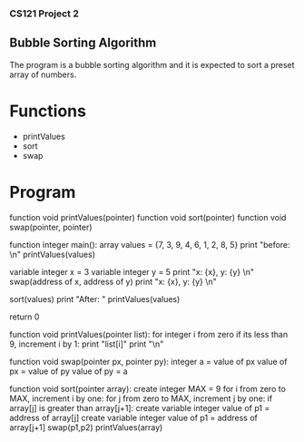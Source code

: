 ### CS121 Project 2
## Bubble Sorting Algorithm
The program is a bubble sorting algorithm and it is expected to sort a preset array of numbers.
# Functions
* printValues
* sort
* swap
# Program
function void printValues(pointer)
function void sort(pointer)
function void swap(pointer, pointer)

function integer main():
  array values = {7, 3, 9, 4, 6, 1, 2, 8, 5}
  print "before: \n"
  printValues(values)

  variable integer x = 3
  variable integer y = 5
  print "x: {x}, y: {y} \n"
  swap(address of x, address of y)
  print "x: {x}, y: {y} \n"

  sort(values)
  print "After: "
  printValues(values)

  return 0

function void printValues(pointer list):
  for integer i from zero if its less than 9, increment i by 1:
    print "list[i]"
  print "\n"

function void swap(pointer px, pointer py):
  integer a = value of px
  value of px = value of py
  value of py = a

function void sort(pointer array):
  create integer MAX = 9
  for i from zero to MAX, increment i by one:
    for j from zero to MAX, increment j by one:
      if array[j] is greater than array[j+1]:
        create variable integer value of p1 = address of array[j]
        create variable integer value of p1 = address of array[j+1]
        swap(p1,p2)
        printValues(array)
